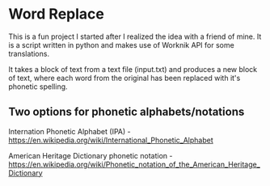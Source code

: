 # Word Replace 
This is a fun project I started after I realized the idea with a friend of mine. It is a script written in python and makes use of Worknik API for some translations.

It takes a block of text from a text file (input.txt) and produces a new block of text, where each word from the original has been replaced with it's phonetic spelling.

##  Two options for phonetic alphabets/notations
Internation Phonetic Alphabet (IPA) - https://en.wikipedia.org/wiki/International_Phonetic_Alphabet

American Heritage Dictionary phonetic notation - https://en.wikipedia.org/wiki/Phonetic_notation_of_the_American_Heritage_Dictionary
